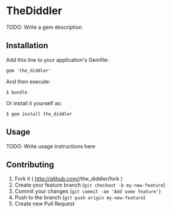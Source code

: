 # TheDiddler

TODO: Write a gem description

## Installation

Add this line to your application's Gemfile:

    gem 'the_diddler'

And then execute:

    $ bundle

Or install it yourself as:

    $ gem install the_diddler

## Usage

TODO: Write usage instructions here

## Contributing

1. Fork it ( http://github.com/<my-github-username>/the_diddler/fork )
2. Create your feature branch (`git checkout -b my-new-feature`)
3. Commit your changes (`git commit -am 'Add some feature'`)
4. Push to the branch (`git push origin my-new-feature`)
5. Create new Pull Request
